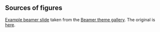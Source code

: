 ## Sources of figures

[Example beamer slide](Copenhagen-default-default-01.png)
taken from the
[Beamer theme gallery](http://deic.uab.es/~iblanes/beamer_gallery/).
The original is [here](http://deic.uab.es/~iblanes/beamer_gallery/large/Copenhagen-default-default-01.png).
